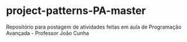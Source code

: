 # project-patterns-PA-master
Repositório para postagem de atividades feitas em aula de Programação Avançada - Professor João Cunha 

